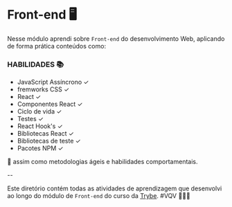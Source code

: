 # Front-end 🖥️

Nesse módulo aprendi sobre `Front-end` do desenvolvimento Web, aplicando de forma prática conteúdos como:

### HABILIDADES 📚

- JavaScript Assíncrono ✓
- fremworks CSS ✓
- React ✓
- Componentes React ✓
- Ciclo de vida ✓
- Testes ✓  
- React Hook's ✓
- Bibliotecas React ✓
- Bibliotecas de teste ✓
- Pacotes NPM ✓


🚀  assim como metodologias ágeis e habilidades comportamentais.
 
--


Este diretório contém todas as atividades de aprendizagem que desenvolvi ao longo do módulo de `Front-end` do curso da [Trybe](https://www.betrybe.com/). #VQV 🚀🚀🚀
